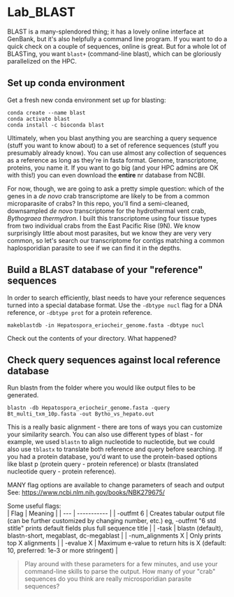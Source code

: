 # Lab_BLAST

BLAST is a many-splendored thing; it has a lovely online interface at GenBank, but it's also helpfully a command line program. If you want to do a quick check on a couple of sequences, online is great. But for a whole lot of BLASTing, you want `blast+` (command-line blast), which can be gloriously parallelized on the HPC.

## Set up conda environment

Get a fresh new conda environment set up for blasting:

```
conda create --name blast
conda activate blast
conda install -c bioconda blast
```

Ultimately, when you blast anything you are searching a query sequence (stuff you want to know about) to a set of reference sequences (stuff you presumably already know). You can use almost any collection of sequences as a reference as long as they're in fasta format. Genome, transcriptome, proteins, you name it. If you want to go big (and your HPC admins are OK with this!) you can even download the **entire** nr database from NCBI.

For now, though, we are going to ask a pretty simple question: which of the genes in a _de novo_ crab transcriptome are likely to be from a common microparasite of crabs? In this repo, you'll find a semi-cleaned, downsampled _de novo_ transcriptome for the hydrothermal vent crab, _Bythograea thermydron_. I built this transcriptome using four tissue types from two individual crabs from the East Pacific Rise (9N). We know surprisingly little about most parasites, but we know they are very very common, so let's search our transcriptome for contigs matching a common haplosporidian parasite to see if we can find it in the depths.

## Build a BLAST database of your "reference" sequences

In order to search efficiently, blast needs to have your reference sequences turned into a special database format. Use the `-dbtype nucl` flag for a DNA reference, or `-dbtype prot` for a protein reference.

```
makeblastdb -in Hepatospora_eriocheir_genome.fasta -dbtype nucl
```

Check out the contents of your directory. What happened?

## Check query sequences against local reference database


Run blastn from the folder where you would like output files to be generated.
```
blastn -db Hepatospora_eriocheir_genome.fasta -query Bt_multi_txm_10p.fasta -out Bytho_vs_hepato.out
```

This is a really basic alignment - there are tons of ways you can customize your similarity search. You can also use different types of blast - for example, we used `blastn` to align nucleotide to nucleotide, but we could also use `tblastx` to translate both reference and query before searching. If you had a protein database, you'd want to use the protein-based options like blast p (protein query - protein reference) or blastx (translated nucleotide query - protein reference).

MANY flag options are available to change parameters of seach and output  
See: https://www.ncbi.nlm.nih.gov/books/NBK279675/

Some useful flags:  
| Flag      | Meaning |
| --- | ----------- |
| -outfmt 6   | Creates tabular output file (can be further customized by changing number, etc.) eg, -outfmt "6 std stitle" prints default fields plus full sequence title        |
| -task      | blastn (default), blastn-short, megablast, dc-megablast       |
| -num_alignments X      | Only prints top X alignments       |
| -evalue X      | Maximum e-value to return hits is X (default: 10, preferred: 1e-3 or more stringent)       |
  



> Play around with these parameters for a few minutes, and use your command-line skills to parse the output. How many of your "crab" sequences do you think are really microsporidian parasite sequences?
